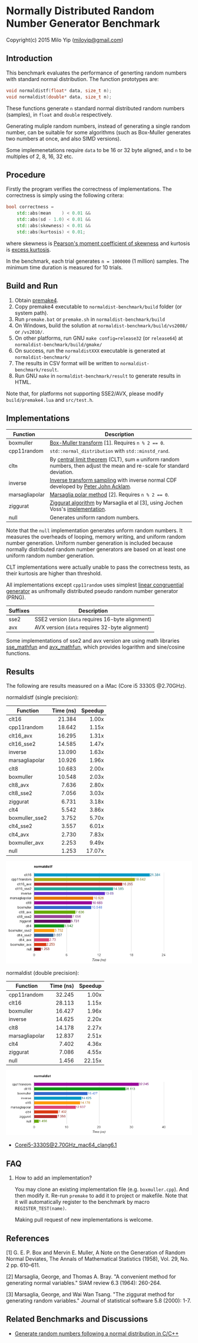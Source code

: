 # Normally Distributed Random Number Generator Benchmark

Copyright(c) 2015 Milo Yip (miloyip@gmail.com)

## Introduction

This benchmark evaluates the performance of generting random numbers with standard normal distribution. The function prototypes are:

~~~~~~~~cpp
void normaldistf(float* data, size_t n);
void normaldist(double* data, size_t n);
~~~~~~~~

These functions generate `n` standard normal distributed random numbers (samples), in `float` and `double` respectively. 

Generating muliple random numbers, instead of generating a single random number, can be suitable for some algorithms (such as Box-Muller generates two numbers at once, and also SIMD versions).

Some implemenetations require `data` to be 16 or 32 byte aligned, and `n` to be multiples of 2, 8, 16, 32 etc.

## Procedure

Firstly the program verifies the correctness of implementations. The correctness is simply using the following critera:

~~~cpp
bool correctness = 
    std::abs(mean    ) < 0.01 &&
    std::abs(sd - 1.0) < 0.01 &&
    std::abs(skewness) < 0.01 &&
    std::abs(kurtosis) < 0.01;
~~~

where skewness is [Pearson's moment coefficient of skewness](https://en.wikipedia.org/wiki/Skewness#Pearson.27s_moment_coefficient_of_skewness) and kurtosis is [excess kurtosis](https://en.wikipedia.org/wiki/Kurtosis#Pearson_moments).

In the benchmark, each trial generates `n = 1000000` (1 million) samples. The minimum time duration is measured for 10 trials.

## Build and Run

1. Obtain [premake4](http://industriousone.com/premake/download).
2. Copy premake4 executable to `normaldist-benchmark/build` folder (or system path).
3. Run `premake.bat` or `premake.sh` in `normaldist-benchmark/build`
4. On Windows, build the solution at `normaldist-benchmark/build/vs2008/` or `/vs2010/`.
5. On other platforms, run GNU `make config=release32` (or `release64`) at `normaldist-benchmark/build/gmake/`
6. On success, run the `normaldistXXX` executable is generated at `normaldist-benchmark/`
7. The results in CSV format will be written to `normaldist-benchmark/result`.
8. Run GNU `make` in `normaldist-benchmark/result` to generate results in HTML.

Note that, for platforms not supporting SSE2/AVX, please modify `build/premake4.lua` and `src/test.h`.

## Implementations

Function       | Description
---------------|-----------
boxmuller      | [Box-Muller transform](https://en.wikipedia.org/wiki/Box%E2%80%93Muller_transform) [1]. Requires `n % 2 == 0`.
cpp11random    | `std::normal_distribution` with `std::minstd_rand`.
clt`m`         | By [central limit theorem](https://en.wikipedia.org/wiki/Central_limit_theorem) (CLT), sum `m` uniform random numbers, then adjust the mean and re-scale for standard deviation.
inverse        | [Inverse transform sampling](https://en.wikipedia.org/wiki/Inverse_transform_sampling) with inverse normal CDF developed by [Peter John Acklam](http://home.online.no/~pjacklam/notes/invnorm/). 
marsagliapolar | [Marsaglia polar method](https://en.wikipedia.org/wiki/Marsaglia_polar_method) [2]. Requires `n % 2 == 0`.
ziggurat       | [Ziggurat algorithm](https://en.wikipedia.org/wiki/Ziggurat_algorithm) by Marsaglia et al [3], using Jochen Voss's [implementation](http://www.seehuhn.de/pages/ziggurat).
null           | Generates uniform random numbers.

Note that the `null` implementation generates unform random numbers. It measures the overheads of looping, memory writing, and uniform random number generation. Uniform number generation is included because normally distributed random number generators are based on at least one uniform random number generation.

CLT implementations were actually unable to pass the correctness tests, as their kurtosis are higher than threshold.

All implementations except `cpp11random` uses simplest [linear congruential generator](https://en.wikipedia.org/wiki/Linear_congruential_generator) as unifromally distributed pseudo random number generator (PRNG). 

Suffixes       | Description
---------------|-----------
sse2           | SSE2 version (`data` requires 16-byte alignment)
avx            | AVX version (`data` requires 32-byte alignment)

Some implementations of sse2 and avx version are using math libraries [sse_mathfun](http://gruntthepeon.free.fr/ssemath/) and [avx_mathfun](http://software-lisc.fbk.eu/avx_mathfun/), which provides logarithm and sine/cosine functions.

## Results

The following are results measured on a iMac (Core i5 3330S @2.70GHz).

normaldistf (single precision):

Function        | Time (ns)   | Speedup
----------------|------------:|--------:
clt16           | 21.384      | 1.00x
cpp11random     | 18.642      | 1.15x
clt16_avx       | 16.295      | 1.31x
clt16_sse2      | 14.585      | 1.47x
inverse         | 13.090      | 1.63x
marsagliapolar  | 10.926      | 1.96x
clt8            | 10.683      | 2.00x
boxmuller       | 10.548      | 2.03x
clt8_avx        | 7.636       | 2.80x
clt8_sse2       | 7.056       | 3.03x
ziggurat        | 6.731       | 3.18x
clt4            | 5.542       | 3.86x
boxmuller_sse2  | 3.752       | 5.70x
clt4_sse2       | 3.557       | 6.01x
clt4_avx        | 2.730       | 7.83x
boxmuller_avx   | 2.253       | 9.49x
null            | 1.253       | 17.07x

![Corei5-3330S@2.70GHz_mac64_clang6.1_normaldistf_time](result/Corei5-3330S@2.70GHz_mac64_clang6.1_normaldistf_time.png)

normaldist (double precision):

Function       | Time (ns)  | Speedup
---------------|-----------:|--------:
cpp11random    | 32.245     | 1.00x
clt16          | 28.113     | 1.15x
boxmuller      | 16.427     | 1.96x
inverse        | 14.625     | 2.20x
clt8           | 14.178     | 2.27x
marsagliapolar | 12.837     | 2.51x
clt4           | 7.402      | 4.36x
ziggurat       | 7.086      | 4.55x
null           | 1.456      | 22.15x

![Corei5-3330S@2.70GHz_mac64_clang6.1_normaldist_time](result/Corei5-3330S@2.70GHz_mac64_clang6.1_normaldist_time.png)

* [Corei5-3330S@2.70GHz_mac64_clang6.1](http://rawgit.com/miloyip/normaldist-benchmark/master/result/Corei5-3330S@2.70GHz_mac64_clang6.1.html)

## FAQ

1. How to add an implementation?
   
   You may clone an existing implementation file (e.g. `boxmuller.cpp`). And then modify it. Re-run `premake` to add it to project or makefile. Note that it will automatically register to the benchmark by macro `REGISTER_TEST(name)`.

   Making pull request of new implementations is welcome.

## References

[1] G. E. P. Box and Mervin E. Muller, A Note on the Generation of Random Normal Deviates, The Annals of Mathematical Statistics (1958), Vol. 29, No. 2 pp. 610–611.

[2] Marsaglia, George, and Thomas A. Bray. "A convenient method for generating normal variables." SIAM review 6.3 (1964): 260-264.

[3] Marsaglia, George, and Wai Wan Tsang. "The ziggurat method for generating random variables." Journal of statistical software 5.8 (2000): 1-7.

## Related Benchmarks and Discussions

* [Generate random numbers following a normal distribution in C/C++](http://stackoverflow.com/questions/2325472/generate-random-numbers-following-a-normal-distribution-in-c-c)
